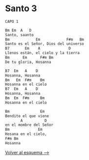 # Santo 3

```bash hl_lines="12-19"
CAPO 1

Bm Em  A   D
Santo, saanto
Bm            Em            F#m   Bm
Santo es el Señor, Dios del universo
B7       Em    A             D
Llenos están, el cielo y la tierra
Bm      Em      F#m Bm
De tu gloria, Hosanna

B7  Em   A    D
Hosanna, Hosanna
Bm   Em  F#m    Bm
Hosanna en el cielo
B7  Em   A    D
Hosanna, Hosanna
Bm  Em  F#m     Bm
Hosanna en el cielo

Bm              Em
Bendito el que viene
       A          D
en el mombre del Señor
Bm             Em
Hosana en el cielo,
F#m Bm
Hosanna

```

[Volver al esquema -->](../miercoles_de_ceniza.md)
